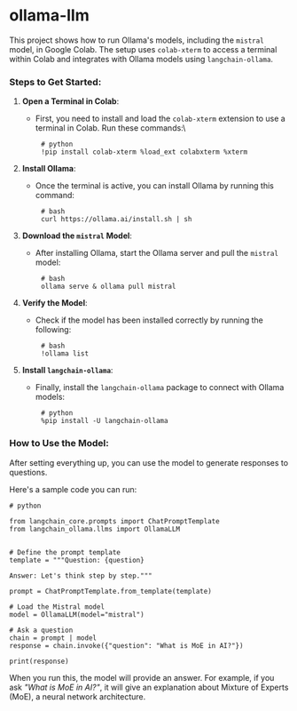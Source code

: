 # ollama-llm

This project shows how to run Ollama's models, including the `mistral` model, in Google Colab. The setup uses `colab-xterm` to access a terminal within Colab and integrates with Ollama models using `langchain-ollama`.

### Steps to Get Started:

1.  **Open a Terminal in Colab**:

    -   First, you need to install and load the `colab-xterm` extension to use a terminal in Colab. Run these commands:\

```
        # python
        !pip install colab-xterm %load_ext colabxterm %xterm
```

2.  **Install Ollama**:

    -   Once the terminal is active, you can install Ollama by running this command:

```
        # bash
        curl https://ollama.ai/install.sh | sh
```

3.  **Download the `mistral` Model**:

    -   After installing Ollama, start the Ollama server and pull the `mistral` model:

```
        # bash
        ollama serve & ollama pull mistral
```

4.  **Verify the Model**:

    -   Check if the model has been installed correctly by running the following:
        
```
        # bash
        !ollama list
```

5.  **Install `langchain-ollama`**:

    -   Finally, install the `langchain-ollama` package to connect with Ollama models:

```
        # python
        %pip install -U langchain-ollama
```

### How to Use the Model:

After setting everything up, you can use the model to generate responses to questions.

Here's a sample code you can run:


```
# python

from langchain_core.prompts import ChatPromptTemplate
from langchain_ollama.llms import OllamaLLM


# Define the prompt template
template = """Question: {question}

Answer: Let's think step by step."""

prompt = ChatPromptTemplate.from_template(template)

# Load the Mistral model
model = OllamaLLM(model="mistral")

# Ask a question
chain = prompt | model
response = chain.invoke({"question": "What is MoE in AI?"})

print(response)

```

When you run this, the model will provide an answer. For example, if you ask *"What is MoE in AI?"*, it will give an explanation about Mixture of Experts (MoE), a neural network architecture.
